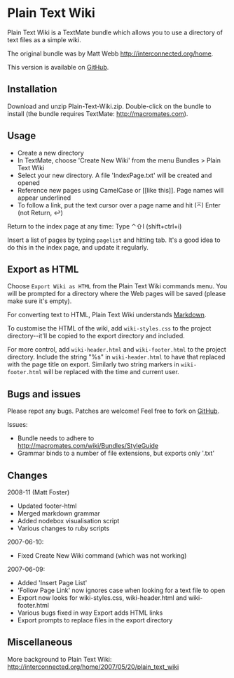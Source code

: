 Plain Text Wiki
===============

Plain Text Wiki is a TextMate bundle which allows you to use a directory of 
text files as a simple wiki.

The original bundle was by Matt Webb <http://interconnected.org/home>.

This version is available on [GitHub](http://github.com/mattfoster/plaintextwiki-tmbundle/tree/master "mattfoster's plaintextwiki-tmbundle at master &mdash; GitHub").

Installation
------------

Download and unzip Plain-Text-Wiki.zip. Double-click on the bundle to install 
(the bundle requires TextMate: <http://macromates.com>).


Usage
-----

* Create a new directory
* In TextMate, choose 'Create New Wiki' from the menu 
  Bundles > Plain Text Wiki
* Select your new directory. A file 'IndexPage.txt' will be created and opened
* Reference new pages using CamelCase or [[like this]]. Page names will appear 
  underlined
* To follow a link, put the text cursor over a page name and hit (⌅) Enter (not Return, ↩)

Return to the index page at any time: Type ⌃⇧I (shift+ctrl+i)

Insert a list of pages by typing `pagelist` and hitting tab. It's a good idea to do this in the index page, and update it regularly.

Export as HTML
--------------

Choose `Export Wiki as HTML` from the Plain Text Wiki commands menu. You will 
be prompted for a directory where the Web pages will be saved (please make 
sure it's empty).

For converting text to HTML, Plain Text Wiki understands [Markdown](http://daringfireball.net/projects/markdown/syntax "Daring Fireball: Markdown Syntax Documentation"). 

To customise the HTML of the wiki, add `wiki-styles.css` to the project 
directory--it'll be copied to the export directory and included.

For more control, add `wiki-header.html` and `wiki-footer.html` to the project 
directory. Include the string "%s" in `wiki-header.html` to have that replaced 
with the page title on export. Similarly two string markers in `wiki-footer.html` will be replaced with the time and current user.

Bugs and issues
---------------

Please repot any bugs. Patches are welcome! Feel free to fork on [GitHub](http://github.com/mattfoster/plaintextwiki-tmbundle/tree/master "mattfoster's plaintextwiki-tmbundle at master &mdash; GitHub").

Issues:

* Bundle needs to adhere to http://macromates.com/wiki/Bundles/StyleGuide
* Grammar binds to a number of file extensions, but exports only '.txt'


Changes
-------

2008-11 (Matt Foster)

* Updated footer-html
* Merged markdown grammar
* Added nodebox visualisation script
* Various changes to ruby scripts

2007-06-10:

* Fixed Create New Wiki command (which was not working)

2007-06-09:

* Added 'Insert Page List'
* 'Follow Page Link' now ignores case when looking for a text file to open
* Export now looks for wiki-styles.css, wiki-header.html and wiki-footer.html
* Various bugs fixed in way Export adds HTML links
* Export prompts to replace files in the export directory


Miscellaneous
-------------

More background to Plain Text Wiki:
http://interconnected.org/home/2007/05/20/plain_text_wiki